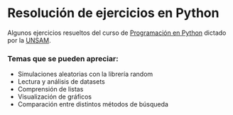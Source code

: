 # Resolución de ejercicios en Python
Algunos ejercicios resueltos del curso de [Programación en Python](https://programacionpython.ecyt.unsam.edu.ar/material/) dictado por la [UNSAM](https://www.unsam.edu.ar).

### Temas que se pueden apreciar:
- Simulaciones aleatorias con la librería random
- Lectura y análisis de datasets
- Comprensión de listas
- Visualización de gráficos
- Comparación entre distintos métodos de búsqueda
